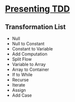 # [Presenting TDD](https://www.youtube.com/watch?v=_rytkosOQqY)

## Transformation List

* Null
* Null to Constant
* Constant to Variable
* Add Computation
* Split Flow
* Variable to Array
* Array to Container
* If to While
* Recurse
* Iterate
* Assign
* Add Case